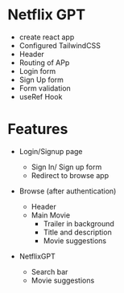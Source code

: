 # Netflix GPT

- create react app
- Configured TailwindCSS
- Header
- Routing of APp
- Login form
- Sign Up form
- Form validation
- useRef Hook

# Features

- Login/Signup page
  - Sign In/ Sign up form
  - Redirect to browse app
- Browse (after authentication)

  - Header
  - Main Movie
    - Trailer in background
    - Title and description
    - Movie suggestions

- NetflixGPT
  - Search bar
  - Movie suggestions
